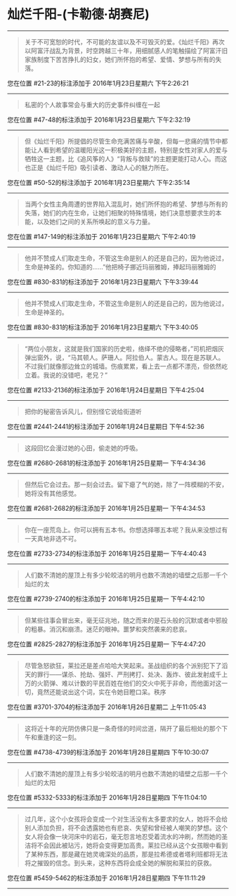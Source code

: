 # 灿烂千阳-(卡勒德·胡赛尼)

---

> 关于不可宽恕的时代，不可能的友谊以及不可毁灭的爱。《灿烂千阳》再次以阿富汗战乱为背景，时空跨越三十年，用细腻感人的笔触描绘了阿富汗旧家族制度下苦苦挣扎的妇女，她们所怀抱的希望、爱情、梦想与所有的失落。

您在位置 #21-23的标注添加于 2016年1月23日星期六 下午2:26:21

---

> 私密的个人故事常会与重大的历史事件纠缠在一起

您在位置 #47-48的标注添加于 2016年1月23日星期六 下午2:32:19

---

> 但《灿烂千阳》所提倡的尽管生命充满苦痛与辛酸，但每一悲痛的情节中都能让人看到希望的温暖阳光这一积极美好的主题，特别是女性对家人的爱与牺牲这一主题，比《追风筝的人》“背叛与救赎”的主题更能打动人心。而这也正是《灿烂千阳》吸引读者、激动人心的魅力所在。

您在位置 #50-52的标注添加于 2016年1月23日星期六 下午2:35:14

---

> 当两个女性主角周遭的世界陷入混乱时，她们所怀抱的希望、梦想与所有的失落，她们的内在生命，让她们相聚的特殊情境，她们决意想要求生的本能，以及她们之间的关系所唤起的意义与力量。

您在位置 #147-149的标注添加于 2016年1月23日星期六 下午2:40:19

---

> 他并不赞成人们取走生命，不管这生命是别人的还是自己的，因为他说过，生命是神圣的。你知道的……”他把椅子挪近玛丽雅姆，捧起玛丽雅姆的

您在位置 #830-831的标注添加于 2016年1月23日星期六 下午3:39:44

---

> 他并不赞成人们取走生命，不管这生命是别人的还是自己的，因为他说过，生命是神圣的。

您在位置 #830-831的标注添加于 2016年1月23日星期六 下午3:40:05

---

> “两位小朋友，这就是我们国家的历史啦，络绎不绝的侵略者，”司机把烟灰弹出窗外，说，“马其顿人。萨珊人。阿拉伯人。蒙古人。现在是苏联人。不过我们就像那边耸立的城墙。伤痕累累，看上去一点都不漂亮，但依然屹立着。我说的没错吧，老兄？”

您在位置 #2133-2136的标注添加于 2016年1月24日星期日 下午4:25:04

---

> 把你的秘密告诉风儿，但别怪它说给街道听

您在位置 #2441-2441的标注添加于 2016年1月24日星期日 下午4:52:36

---

> 这段回忆会漫过她的心田，偷走她的呼吸。

您在位置 #2680-2681的标注添加于 2016年1月25日星期一 下午4:34:36

---

> 但然后它会过去。那一刻会过去。留下瘪了气的她，除了一阵模糊的不安，她将没有其他感觉。

您在位置 #2681-2682的标注添加于 2016年1月25日星期一 下午4:34:53

---

> 你在一座荒岛上。你可以拥有五本书。你想选择哪五本呢？我从来没想过有一天真地非选不可。

您在位置 #2733-2734的标注添加于 2016年1月25日星期一 下午4:40:43

---

> 人们数不清她的屋顶上有多少轮皎洁的明月也数不清她的墙壁之后那一千个灿烂的太

您在位置 #2739-2740的标注添加于 2016年1月25日星期一 下午4:42:10

---

> 但某些往事会冒出来，毫无征兆地，随之而来的是石头般的沉默或者中邪般的粗暴。消沉和崩溃。迷茫的眼神。噩梦和突然袭来的悲哀。

您在位置 #2825-2827的标注添加于 2016年1月25日星期一 下午4:47:20

---

> 尽管急怒欲狂，莱拉还是差点哈哈大笑起来。圣战组织的各个派别犯下了滔天的罪行——谋杀、抢劫、强奸、严刑拷打、处决、轰炸、彼此发射成千上万的火箭弹、难以计数的平民百姓在他们的交火中死于非命，而他面对这一切，竟然还能说出这个词，实在令她目瞪口呆。秩序

您在位置 #3701-3704的标注添加于 2016年1月26日星期二 上午11:05:43

---

> 这将近十年的光阴仿佛只是一条奇怪的时间岔道，隔开了最后相处的那个下午和重逢的这一刻。

您在位置 #4738-4739的标注添加于 2016年1月28日星期四 下午10:30:07

---

> 人们数不清她的屋顶上有多少轮皎洁的明月也数不清她的墙壁之后那一千个灿烂的太阳

您在位置 #5332-5333的标注添加于 2016年1月28日星期四 下午11:04:10

---

> 过几年，这个小女孩将会变成一个对生活没有太多要求的女人，她将不会给别人添加负担，将不会透露她也有悲哀、失望和曾经被人嘲笑的梦想。这个女人将会像一块河床中的岩石，毫无怨言地忍受着流水的冲刷，然而她的圣洁将不会因此被玷污，她将会变得更加高贵。莱拉已经从这个女孩眼中看到了某种东西，那是藏在她灵魂深处的品质，那是拉希德或者塔利班都将无法将之摧毁的信念。到头来，这种东西将会成全她的解脱和莱拉的获救。

您在位置 #5459-5462的标注添加于 2016年1月28日星期四 下午11:11:29

---

